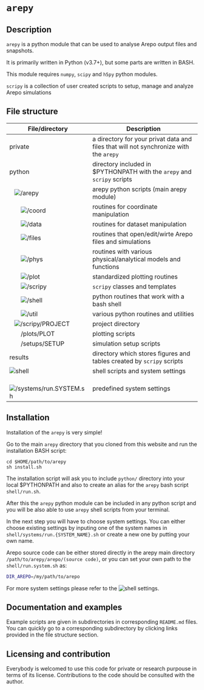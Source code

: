 # `arepy`

## Description

`arepy` is a python module that can be used to analyse Arepo output files and snapshots.

It is primarily written in Python (v3.7+), but some parts are written in BASH.

This module requires `numpy`, `scipy` and `h5py` python modules.

`scripy` is a collection of user created scripts to setup, manage and analyze Arepo simulations

## File structure

| File/directory | Description |
|---|---|
| private | a directory for your privat data and files that will not synchronize with the `arepy` |
| python | directory included in $PYTHONPATH with the `arepy` and `scripy` scripts |
| &nbsp; &nbsp;![/arepy](https://github.com/vrtulka23/arepy/tree/master/python/arepy) | arepy python scripts (main arepy module) |
| &nbsp; &nbsp; &nbsp; &nbsp;![/coord](https://github.com/vrtulka23/arepy/tree/master/python/arepy/coord) | routines for coordinate manipulation |
| &nbsp; &nbsp; &nbsp; &nbsp;![/data](https://github.com/vrtulka23/arepy/tree/master/python/arepy/data) | routines for dataset manipulation |
| &nbsp; &nbsp; &nbsp; &nbsp;![/files](https://github.com/vrtulka23/arepy/tree/master/python/arepy/files) | routines that open/edit/wirte Arepo files and simulations |
| &nbsp; &nbsp; &nbsp; &nbsp;![/phys](https://github.com/vrtulka23/arepy/tree/master/python/arepy/phys) | routines with various physical/analytical models and functions |
| &nbsp; &nbsp; &nbsp; &nbsp;![/plot](https://github.com/vrtulka23/arepy/tree/master/python/arepy/plot) | standardized plotting routines |
| &nbsp; &nbsp; &nbsp; &nbsp;![/scripy](https://github.com/vrtulka23/arepy/tree/master/python/arepy/scripy) | `scripy` classes and templates |
| &nbsp; &nbsp; &nbsp; &nbsp;![/shell](https://github.com/vrtulka23/arepy/tree/master/python/arepy/shell) | python routines that work with a bash shell |
| &nbsp; &nbsp; &nbsp; &nbsp;![/util](https://github.com/vrtulka23/arepy/tree/master/python/arepy/util) | various python routines and utilities |
| &nbsp; &nbsp;![/scripy/PROJECT](https://github.com/vrtulka23/arepy/tree/master/python/scripy) | project directory |
| &nbsp; &nbsp; &nbsp; &nbsp;/plots/PLOT | plotting scripts |
| &nbsp; &nbsp; &nbsp; &nbsp;/setups/SETUP | simulation setup scripts  |
| results | directory which stores figures and tables created by `scripy` scripts |
| ![shell](https://github.com/vrtulka23/arepy/tree/master/shell) | shell scripts and system settings |
| &nbsp; &nbsp;![/systems/run.SYSTEM.sh](https://github.com/vrtulka23/arepy/tree/master/shell/systems) | predefined system settings |

## Installation

Installation of the `arepy` is very simple!

Go to the main `arepy` directory that you cloned from this website and run the installation BASH script:
```
cd $HOME/path/to/arepy
sh install.sh
```
The installation script will ask you to include `python/` directory into your local $PYTHONPATH and also to create an alias for the `arepy` bash script `shell/run.sh`.

After this the `arepy` python module can be included in any python script and you will be also able to use `arepy` shell scripts from your terminal.

In the next step you will have to choose system settings. You can either choose existing settings by inputing one of the system names in `shell/systems/run.{SYSTEM_NAME}.sh` or create a new one by putting your own name.

Arepo source code can be either stored directly in the arepy main directory `/path/to/arepy/arepo/(source code)`, or you can set your own path to the `shell/run.system.sh` as:

```bash
DIR_AREPO=/my/path/to/arepo
```
For more system settings please refer to the ![shell settings](https://github.com/vrtulka23/arepy/tree/master/shell).

## Documentation and examples

Example scripts are given in subdirectories in corresponding `README.md` files. You can quickly go to a corresponding subdirectory by clicking links provided in the file structure section.

## Licensing and contribution
Everybody is welcomed to use this code for private or research purpouse in terms of its license.
Contributions to the code should be consulted with the author.
